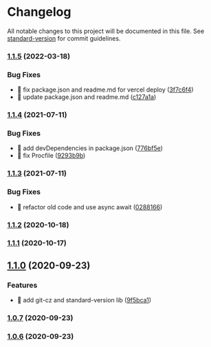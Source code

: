 # Changelog

All notable changes to this project will be documented in this file. See [standard-version](https://github.com/conventional-changelog/standard-version) for commit guidelines.

### [1.1.5](https://github.com/yeukfei02/flowerShopUi/compare/v1.1.4...v1.1.5) (2022-03-18)


### Bug Fixes

* 🐛 fix package.json and readme.md for vercel deploy ([3f7c6f4](https://github.com/yeukfei02/flowerShopUi/commit/3f7c6f4984b84604f78e71bb7f541c58e3acbb1b))
* 🐛 update package.json and readme.md ([c127a1a](https://github.com/yeukfei02/flowerShopUi/commit/c127a1a4d822690a2bb58b99fe185a8c10c5fb46))

### [1.1.4](https://github.com/yeukfei02/flowerShopUi/compare/v1.1.3...v1.1.4) (2021-07-11)


### Bug Fixes

* 🐛 add devDependencies in package.json ([776bf5e](https://github.com/yeukfei02/flowerShopUi/commit/776bf5e4aa01d4512e23094ec76a3595d2ae892d))
* 🐛 fix Procfile ([9293b9b](https://github.com/yeukfei02/flowerShopUi/commit/9293b9bd95a4ad06d8f53f601a870d34b2631d9c))

### [1.1.3](https://github.com/yeukfei02/flowerShopUi/compare/v1.1.2...v1.1.3) (2021-07-11)


### Bug Fixes

* 🐛 refactor old code and use async await ([0288166](https://github.com/yeukfei02/flowerShopUi/commit/0288166071aa29709ca27021bd4ceed4e27f44be))

### [1.1.2](https://github.com/yeukfei02/flowerShopUi/compare/v1.1.1...v1.1.2) (2020-10-18)

### [1.1.1](https://github.com/yeukfei02/flowerShopUi/compare/v1.1.0...v1.1.1) (2020-10-17)

## [1.1.0](https://github.com/yeukfei02/flowerShopUi/compare/v1.0.7...v1.1.0) (2020-09-23)


### Features

* 🎸 add git-cz and standard-version lib ([9f5bca1](https://github.com/yeukfei02/flowerShopUi/commit/9f5bca1547519717b703b819926393a5a562197e))

### [1.0.7](https://github.com/yeukfei02/flowerShopUi/compare/v1.0.5...v1.0.7) (2020-09-23)

### [1.0.6](https://github.com/yeukfei02/flowerShopUi/compare/v1.0.0...v1.0.6) (2020-09-23)
